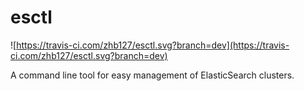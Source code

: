 # esctl

![https://travis-ci.com/zhb127/esctl.svg?branch=dev](https://travis-ci.com/zhb127/esctl.svg?branch=dev)

A command line tool for easy management of ElasticSearch clusters.
